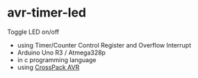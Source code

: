 # avr-timer-led
Toggle LED on/off 

* using Timer/Counter Control Register and Overflow Interrupt
* Arduino Uno R3 / Atmega328p
* in c programming language
* using [CrossPack AVR][crosspack]

[crosspack]: https://www.obdev.at/products/crosspack/index-de.html
